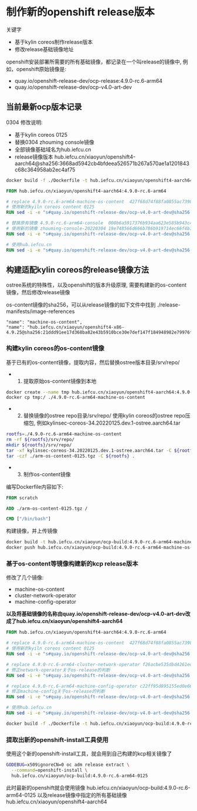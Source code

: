# 制作新的openshift release版本

关键字
* 基于kylin coreos制作release版本
* 修改release基础镜像地址

openshift安装部署所需要的所有基础镜像，都记录在一个叫release的镜像中,
例如，openshift原始镜像是:
* quay.io/openshift-release-dev/ocp-release:4.9.0-rc.6-arm64
* quay.io/openshift-release-dev/ocp-v4.0-art-dev

## 当前最新ocp版本记录

0304 修改说明:
* 基于kylin coreos 0125
* 替换0304 zhouming console镜像
* 全部镜像基础域名为hub.iefcu.cn
* release镜像版本 hub.iefcu.cn/xiaoyun/openshift4-aarch64@sha256:3668ad5942cb4bfdeea526571b267a570ae1a1201843c68c364958ab2ec4af75

```bash
docker build -f ./Dockerfile -t hub.iefcu.cn/xiaoyun/openshift4-aarch64:4.9.0-rc.6-arm64-0304-zhouming-console .
```

```dockerfile
FROM hub.iefcu.cn/xiaoyun/openshift4-aarch64:4.9.0-rc.6-arm64

# replace 4.9.0-rc.6-arm64-machine-os-content  427f68d74f88fa0855ac7398ed61f64b407e8961fe25c31d16286efbabb50adb
# 使用新的kyiln coreos content 0125
RUN sed -i -e "s#quay.io/openshift-release-dev/ocp-v4.0-art-dev@sha256:427f68d74f88fa0855ac7398ed61f64b407e8961fe25c31d16286efbabb50adb#hub.iefcu.cn/xiaoyun/openshift4-aarch64@sha256:261b0f94eccd2def621d94431854a36b167b860878da6b06995c11a8aa71d8e5#g" /release-manifests/*

# 替换原有镜像 4.9.0-rc.6-arm64-console  000b6a5917376b934aa623e585b943c47a5db32e7ceb6613e0d02de7aa003305
# 使用新的镜像 zhouming-console-20220304 19e748566d666b786b919714ec66f4b16fc1d6d1c37d0a11a4aebb6e2c2f9b23
RUN sed -i -e "s#quay.io/openshift-release-dev/ocp-v4.0-art-dev@sha256:000b6a5917376b934aa623e585b943c47a5db32e7ceb6613e0d02de7aa003305#hub.iefcu.cn/xiaoyun/openshift4-aarch64@sha256:19e748566d666b786b919714ec66f4b16fc1d6d1c37d0a11a4aebb6e2c2f9b23#g" /release-manifests/*

# 使用hub.iefcu.cn
RUN sed -i -e "s#quay.io/openshift-release-dev/ocp-v4.0-art-dev@sha256:#hub.iefcu.cn/xiaoyun/openshift4-aarch64@sha256:#g" /release-manifests/*
```

## 构建适配kylin coreos的release镜像方法

ostree系统的特殊性，以及openshift的版本升级原理,
需要构建新的os-content镜像，然后修改release镜像

os-content镜像的sha256，可以从release镜像的如下文件中找到 ./release-manifests/image-references
```
"name": "machine-os-content",
"name": "hub.iefcu.cn/xiaoyun/openshift4-x86-4.9.25@sha256:21ddd91ee17d368ba82e43b5910bce30e7def147f184948982e79976f79f4a73"
```

### 构建kylin coreos的os-content镜像

基于已有的os-content镜像，提取内容，然后替换ostree版本目录/srv/repo/

* 1. 提取原始os-content镜像到本地

```bash
docker create --name tmp hub.iefcu.cn/xiaoyun/openshift4-aarch64:4.9.0-rc.6-arm64-machine-os-content
docker cp tmp:/ ./4.9.0-rc.6-arm64-machine-os-content
```

* 2. 替换镜像的ostree repo目录/srv/repo/
使用kylin coreos的ostree repo压缩包, 例如kylinsec-coreos-34.20220125.dev.1-ostree.aarch64.tar
```bash
rootfs=./4.9.0-rc.6-arm64-machine-os-content
rm -rf ${rootfs}/srv/repo/
mkdir ${rootfs}/srv/repo/
tar -xf kylinsec-coreos-34.20220125.dev.1-ostree.aarch64.tar -C ${rootfs}
tar -czf ./arm-os-content-0125.tgz -C ${rootfs} .
```

* 3. 制作os-content镜像

编写Dockerfile内容如下:
```dockerfile
FROM scratch

ADD ./arm-os-content-0125.tgz /

CMD ["/bin/bash"]
```

构建镜像，并上传镜像
```bash
docker build -t hub.iefcu.cn/xiaoyun/ocp-build:4.9.0-rc.6-arm64-machine-os-content-0125 .
docker push hub.iefcu.cn/xiaoyun/ocp-build:4.9.0-rc.6-arm64-machine-os-content-0125
```


### 基于os-content等镜像构建新的kcp release版本

修改了几个镜像:
* machine-os-content
* cluster-network-operator
* machine-config-operator

**以及将基础镜像的名称由quay.io/openshift-release-dev/ocp-v4.0-art-dev改成了hub.iefcu.cn/xiaoyun/openshift4-aarch64**

```dockerfile
FROM hub.iefcu.cn/xiaoyun/openshift4-aarch64:4.9.0-rc.6-arm64

# replace 4.9.0-rc.6-arm64-machine-os-content  427f68d74f88fa0855ac7398ed61f64b407e8961fe25c31d16286efbabb50adb
# 使用新的kyiln coreos content 0125
RUN sed -i -e "s#quay.io/openshift-release-dev/ocp-v4.0-art-dev@sha256:427f68d74f88fa0855ac7398ed61f64b407e8961fe25c31d16286efbabb50adb#hub.iefcu.cn/xiaoyun/ocp-build@sha256:261b0f94eccd2def621d94431854a36b167b860878da6b06995c11a8aa71d8e5#g" /release-manifests/*

# replace 4.9.0-rc.6-arm64-cluster-network-operator f26acbe535dbd4261ed152bfeb66e4a0cac122caa6860f6a31e7a6774d61e8e5
# 修正network-operator关于os-release的判断
RUN sed -i -e "s#quay.io/openshift-release-dev/ocp-v4.0-art-dev@sha256:f26acbe535dbd4261ed152bfeb66e4a0cac122caa6860f6a31e7a6774d61e8e5#hub.iefcu.cn/xiaoyun/ocp-build@sha256:3e1f31c63d58d6ddb976ee3769ada8ffaa958a7ef658698596e714c2a3be7dc2#g" /release-manifests/*

# replace 4.9.0-rc.6-arm64-machine-config-operator c22ff95d895155ed0e66d703409e6e803dac516b60cec03f819b02f8f99c8c22
# 修正machine-config关于os-release的判断
RUN sed -i -e "s#quay.io/openshift-release-dev/ocp-v4.0-art-dev@sha256:c22ff95d895155ed0e66d703409e6e803dac516b60cec03f819b02f8f99c8c22#hub.iefcu.cn/xiaoyun/ocp-build@sha256:b545afac322248a902e5b645d7c10c3bc841af1f898209a1c198e3cc34dbe889#g" /release-manifests/*

# 使用hub.iefcu.cn
RUN sed -i -e "s#quay.io/openshift-release-dev/ocp-v4.0-art-dev@sha256:#hub.iefcu.cn/xiaoyun/openshift4-aarch64@sha256:#g" /release-manifests/*
```

```bash
docker build -f ./Dockerfile -t hub.iefcu.cn/xiaoyun/ocp-build:4.9.0-rc.6-arm64-0125 .
```

### 提取出新的openshift-install工具使用

使用这个新的openshift-install工具，就会用到自己构建的kcp相关镜像了

```bash
GODEBUG=x509ignoreCN=0 oc adm release extract \
  --command=openshift-install \
  hub.iefcu.cn/xiaoyun/ocp-build:4.9.0-rc.6-arm64-0125
```

此时最新的openshift就会使用镜像 hub.iefcu.cn/xiaoyun/ocp-build:4.9.0-rc.6-arm64-0125
以及release镜像中指定的所有基础镜像 hub.iefcu.cn/xiaoyun/openshift4-aarch64

